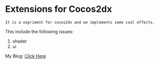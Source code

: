 #  Extensions for Cocos2dx  #

	It is a expriment for cocos2dx and we implements some cool effects.

This include the following issues:

1. shader
2. ui


My Blog: [Click Here](http://blog.csdn.net/adamwu1988)

